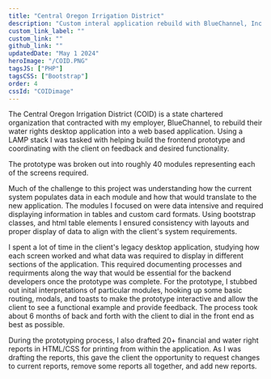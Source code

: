 ```yaml
---
title: "Central Oregon Irrigation District"
description: "Custom interal application rebuild with BlueChannel, Inc."
custom_link_label: ""
custom_link: ""
github_link: ""
updatedDate: "May 1 2024"
heroImage: "/COID.PNG"
tagsJS: ["PHP"]
tagsCSS: ["Bootstrap"]
order: 4
cssId: "COIDimage"
---
```


The Central Oregon Irrigation District (COID) is a state chartered organization that contracted with my employer, BlueChannel, to rebuild their water rights desktop application into a web based application. Using a LAMP stack I was tasked with helping build the frontend prototype and coordinating with the client on feedback and desired functionality.

The prototype was broken out into roughly 40 modules representing each of the screens required.

<!-- Below is a snapshot of one of the application screens. -->

<!-- ![](/COID_WINN_2.0.png) -->

Much of the challenge to this project was understanding how the current system populates data in each module and how that would translate to the new application. The modules I focused on were data intensive and required displaying information in tables and custom card formats. Using bootstrap classes, and html table elements I ensured consistency with layouts and proper display of data to align with the client's system requirements.

I spent a lot of time in the client's legacy desktop application, studying how each screen worked and what data was required to display in different sections of the application. This required documenting processes and requirments along the way that would be essential for the backend developers once the prototype was complete. For the prototype, I stubbed out inital interpretations of particular modules, hooking up some basic routing, modals, and toasts to make the prototype interactive and allow the client to see a functional example and provide feedback. The process took about 6 months of back and forth with the client to dial in the front end as best as possible.

During the prototyping process, I also drafted 20+ financial and water right reports in HTML/CSS for printing from within the application. As I was drafting the reports, this gave the client the opportunity to request changes to current reports, remove some reports all together, and add new reports.
